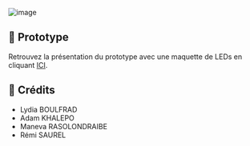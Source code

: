 ![image](https://user-images.githubusercontent.com/50367862/215059989-795adeaa-0a01-49db-ab9b-d2cd018e45fd.png)
## 🚀 Prototype
Retrouvez la présentation du prototype avec une maquette de LEDs en cliquant [ICI](https://www.youtube.com/watch?v=1hWgDfqiVnw).

## 🫡 Crédits
- Lydia BOULFRAD
- Adam KHALEPO
- Maneva RASOLONDRAIBE
- Rémi SAUREL
